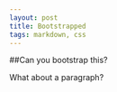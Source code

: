 ```yaml
---
layout: post
title: Bootstrapped
tags: markdown, css
---
```


##<span class="text-danger">Can you bootstrap this?</span>

<span class="text-primary">What about a paragraph?</span>
